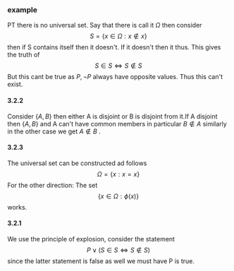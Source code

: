 ### example 
PT there is no universal set.
Say that there is call it $\Omega$ then consider 
$$
S = \{ x \in \Omega : x \not\in x  \}
$$
then if S contains itself then it doesn't. If it doesn't then it thus. This gives the truth of
$$
S \in S \iff S \not\in S
$$
But this cant be true as $P,\neg P$ always have opposite values. Thus this can't exist.

#### 3.2.2
Consider $\{ A,B \}$ then either A is disjoint or B is disjoint from it.If A disjoint then $\{ A,B \}$ and A can't have common members in particular $B \notin A$ similarly in the other case we get $A \not\in B$ .

#### 3.2.3
The universal set can be constructed ad follows 
$$
\Omega = \{ x : x=x \}
$$
For the other direction: The set 
$$
\{ x \in \Omega : \phi(x) \}
$$
works.

#### 3.2.1
We use the principle of explosion, consider the statement 
$$
P \lor (S \in S \iff S \not\in S)
$$
since the latter statement is false as well we must have P is true.